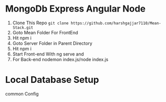 # MongoDb Express Angular Node
1. Clone This Repo <addr>`git clone https://github.com/harshgajjar7110/Mean-Stack.git `<addr>
2. Goto Mean Folder For FrontEnd 
3. Hit npm i
4. Goto Server Folder in Parent Directory
5. Hit npm i
6. Start Front-end With ng serve and 
7. For Back-end nodemon index.js/node index.js
# Local Database Setup
common Config 
